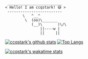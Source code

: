 ```
 _________________________
< Hello! I am ccqstark! 😅 >
 -------------------------
        \   ^__^
         \  (oo)\_______
            (__)\       )\/\
                ||----w |
                ||     ||
```

<!--
**ccqstark/ccqstark** is a ✨ _special_ ✨ repository because its `README.md` (this file) appears on your GitHub profile.

Here are some ideas to get you started:

- 🔭 I’m currently working on ...
- 🌱 I’m currently learning ...
- 👯 I’m looking to collaborate on ...
- 🤔 I’m looking for help with ...
- 💬 Ask me about ...
- 📫 How to reach me: ...
- 😄 Pronouns: ...
- ⚡ Fun fact: ...
-->

[![ccqstark's github stats](https://github-readme-stats.vercel.app/api?username=ccqstark&count_private=true&show_icons=true&theme=flag-india)](https://github.com/ccqstark/)   [![Top Langs](https://github-readme-stats.vercel.app/api/top-langs/?username=ccqstark&layout=compact&hide=html)](https://ccqstark.github.io/)

[![ccqstark's wakatime stats](https://github-readme-stats.vercel.app/api/wakatime?username=ccqstark)](https://wakatime.com/@ccqstark)
